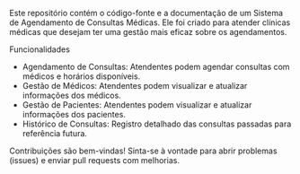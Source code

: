 Este repositório contém o código-fonte e a documentação de um Sistema de Agendamento de Consultas Médicas. Ele foi criado para atender clínicas médicas que desejam ter uma gestão mais eficaz sobre os agendamentos.

Funcionalidades
- Agendamento de Consultas: Atendentes podem agendar consultas com médicos e horários disponíveis.
- Gestão de Médicos: Atendentes podem visualizar e atualizar informações dos médicos.
- Gestão de Pacientes: Atendentes podem visualizar e atualizar informações dos pacientes.
- Histórico de Consultas: Registro detalhado das consultas passadas para referência futura.

Contribuições são bem-vindas! Sinta-se à vontade para abrir problemas (issues) e enviar pull requests com melhorias.
